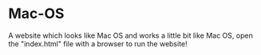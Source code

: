 # Mac-OS

A website which looks like Mac OS and works a little bit like Mac OS, open the "index.html" file with a browser to run the website!
